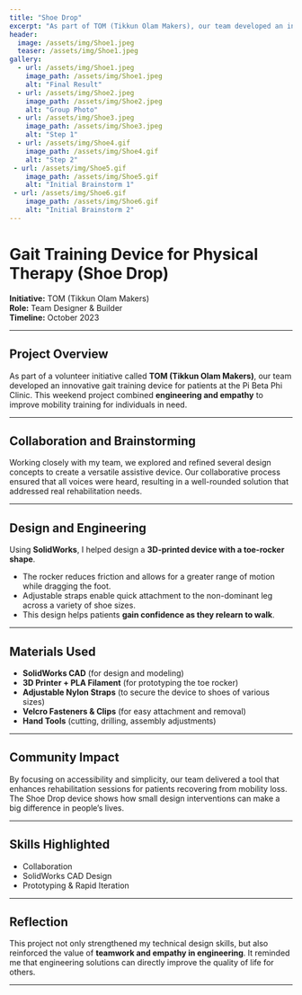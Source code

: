 ```yaml
---
title: "Shoe Drop"
excerpt: "As part of TOM (Tikkun Olam Makers), our team developed an innovative gait training device for patients at the Pi Beta Phi Clinic. "
header:
  image: /assets/img/Shoe1.jpeg
  teaser: /assets/img/Shoe1.jpeg
gallery:
  - url: /assets/img/Shoe1.jpeg
    image_path: /assets/img/Shoe1.jpeg
    alt: "Final Result"
  - url: /assets/img/Shoe2.jpeg
    image_path: /assets/img/Shoe2.jpeg
    alt: "Group Photo"
  - url: /assets/img/Shoe3.jpeg
    image_path: /assets/img/Shoe3.jpeg
    alt: "Step 1"
  - url: /assets/img/Shoe4.gif
    image_path: /assets/img/Shoe4.gif
    alt: "Step 2"
 - url: /assets/img/Shoe5.gif
    image_path: /assets/img/Shoe5.gif
    alt: "Initial Brainstorm 1"
 - url: /assets/img/Shoe6.gif
    image_path: /assets/img/Shoe6.gif
    alt: "Initial Brainstorm 2"
---
```

# Gait Training Device for Physical Therapy (Shoe Drop)

**Initiative:** TOM (Tikkun Olam Makers)  
**Role:** Team Designer & Builder  
**Timeline:** October 2023  

---

## Project Overview
As part of a volunteer initiative called **TOM (Tikkun Olam Makers)**, our team developed an innovative gait training device for patients at the Pi Beta Phi Clinic. This weekend project combined **engineering and empathy** to improve mobility training for individuals in need.

---

## Collaboration and Brainstorming
Working closely with my team, we explored and refined several design concepts to create a versatile assistive device. Our collaborative process ensured that all voices were heard, resulting in a well-rounded solution that addressed real rehabilitation needs.

---

## Design and Engineering
Using **SolidWorks**, I helped design a **3D-printed device with a toe-rocker shape**.  
- The rocker reduces friction and allows for a greater range of motion while dragging the foot.  
- Adjustable straps enable quick attachment to the non-dominant leg across a variety of shoe sizes.  
- This design helps patients **gain confidence as they relearn to walk**.  

---

## Materials Used
- **SolidWorks CAD** (for design and modeling)  
- **3D Printer + PLA Filament** (for prototyping the toe rocker)  
- **Adjustable Nylon Straps** (to secure the device to shoes of various sizes)  
- **Velcro Fasteners & Clips** (for easy attachment and removal)  
- **Hand Tools** (cutting, drilling, assembly adjustments)  

---

## Community Impact
By focusing on accessibility and simplicity, our team delivered a tool that enhances rehabilitation sessions for patients recovering from mobility loss. The Shoe Drop device shows how small design interventions can make a big difference in people’s lives.

---

## Skills Highlighted
- Collaboration  
- SolidWorks CAD Design  
- Prototyping & Rapid Iteration  

---

## Reflection
This project not only strengthened my technical design skills, but also reinforced the value of **teamwork and empathy in engineering**. It reminded me that engineering solutions can directly improve the quality of life for others.

---
